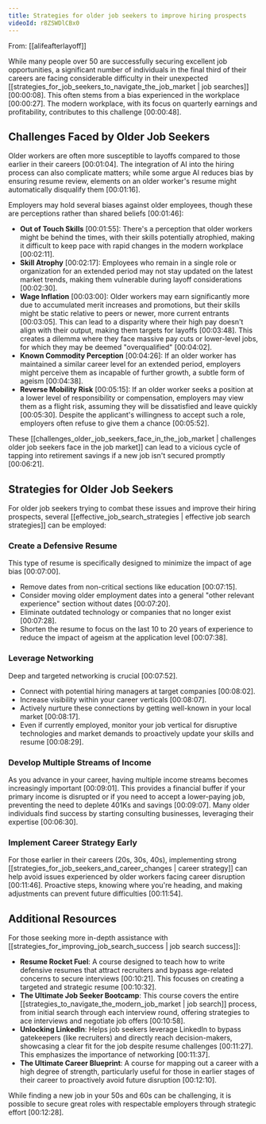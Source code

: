 ```yaml
---
title: Strategies for older job seekers to improve hiring prospects
videoId: r8ZSWDlCBx0
---
```


From: [[alifeafterlayoff]] <br/> 

While many people over 50 are successfully securing excellent job opportunities, a significant number of individuals in the final third of their careers are facing considerable difficulty in their unexpected [[strategies_for_job_seekers_to_navigate_the_job_market | job searches]] <a class="yt-timestamp" data-t="00:00:08">[00:00:08]</a>. This often stems from a bias experienced in the workplace <a class="yt-timestamp" data-t="00:00:27">[00:00:27]</a>. The modern workplace, with its focus on quarterly earnings and profitability, contributes to this challenge <a class="yt-timestamp" data-t="00:00:48">[00:00:48]</a>.

## Challenges Faced by Older Job Seekers

Older workers are often more susceptible to layoffs compared to those earlier in their careers <a class="yt-timestamp" data-t="00:01:04">[00:01:04]</a>. The integration of AI into the hiring process can also complicate matters; while some argue AI reduces bias by ensuring resume review, elements on an older worker's resume might automatically disqualify them <a class="yt-timestamp" data-t="00:01:16">[00:01:16]</a>.

Employers may hold several biases against older employees, though these are perceptions rather than shared beliefs <a class="yt-timestamp" data-t="00:01:46">[00:01:46]</a>:

*   **Out of Touch Skills** <a class="yt-timestamp" data-t="00:01:55">[00:01:55]</a>: There's a perception that older workers might be behind the times, with their skills potentially atrophied, making it difficult to keep pace with rapid changes in the modern workplace <a class="yt-timestamp" data-t="00:02:11">[00:02:11]</a>.
*   **Skill Atrophy** <a class="yt-timestamp" data-t="00:02:17">[00:02:17]</a>: Employees who remain in a single role or organization for an extended period may not stay updated on the latest market trends, making them vulnerable during layoff considerations <a class="yt-timestamp" data-t="00:02:30">[00:02:30]</a>.
*   **Wage Inflation** <a class="yt-timestamp" data-t="00:03:00">[00:03:00]</a>: Older workers may earn significantly more due to accumulated merit increases and promotions, but their skills might be static relative to peers or newer, more current entrants <a class="yt-timestamp" data-t="00:03:05">[00:03:05]</a>. This can lead to a disparity where their high pay doesn't align with their output, making them targets for layoffs <a class="yt-timestamp" data-t="00:03:48">[00:03:48]</a>. This creates a dilemma where they face massive pay cuts or lower-level jobs, for which they may be deemed "overqualified" <a class="yt-timestamp" data-t="00:04:02">[00:04:02]</a>.
*   **Known Commodity Perception** <a class="yt-timestamp" data-t="00:04:26">[00:04:26]</a>: If an older worker has maintained a similar career level for an extended period, employers might perceive them as incapable of further growth, a subtle form of ageism <a class="yt-timestamp" data-t="00:04:38">[00:04:38]</a>.
*   **Reverse Mobility Risk** <a class="yt-timestamp" data-t="00:05:15">[00:05:15]</a>: If an older worker seeks a position at a lower level of responsibility or compensation, employers may view them as a flight risk, assuming they will be dissatisfied and leave quickly <a class="yt-timestamp" data-t="00:05:30">[00:05:30]</a>. Despite the applicant's willingness to accept such a role, employers often refuse to give them a chance <a class="yt-timestamp" data-t="00:05:52">[00:05:52]</a>.

These [[challenges_older_job_seekers_face_in_the_job_market | challenges older job seekers face in the job market]] can lead to a vicious cycle of tapping into retirement savings if a new job isn't secured promptly <a class="yt-timestamp" data-t="00:06:21">[00:06:21]</a>.

## Strategies for Older Job Seekers

For older job seekers trying to combat these issues and improve their hiring prospects, several [[effective_job_search_strategies | effective job search strategies]] can be employed:

### Create a Defensive Resume
This type of resume is specifically designed to minimize the impact of age bias <a class="yt-timestamp" data-t="00:07:00">[00:07:00]</a>.
*   Remove dates from non-critical sections like education <a class="yt-timestamp" data-t="00:07:15">[00:07:15]</a>.
*   Consider moving older employment dates into a general "other relevant experience" section without dates <a class="yt-timestamp" data-t="00:07:20">[00:07:20]</a>.
*   Eliminate outdated technology or companies that no longer exist <a class="yt-timestamp" data-t="00:07:28">[00:07:28]</a>.
*   Shorten the resume to focus on the last 10 to 20 years of experience to reduce the impact of ageism at the application level <a class="yt-timestamp" data-t="00:07:38">[00:07:38]</a>.

### Leverage Networking
Deep and targeted networking is crucial <a class="yt-timestamp" data-t="00:07:52">[00:07:52]</a>.
*   Connect with potential hiring managers at target companies <a class="yt-timestamp" data-t="00:08:02">[00:08:02]</a>.
*   Increase visibility within your career verticals <a class="yt-timestamp" data-t="00:08:07">[00:08:07]</a>.
*   Actively nurture these connections by getting well-known in your local market <a class="yt-timestamp" data-t="00:08:17">[00:08:17]</a>.
*   Even if currently employed, monitor your job vertical for disruptive technologies and market demands to proactively update your skills and resume <a class="yt-timestamp" data-t="00:08:29">[00:08:29]</a>.

### Develop Multiple Streams of Income
As you advance in your career, having multiple income streams becomes increasingly important <a class="yt-timestamp" data-t="00:09:01">[00:09:01]</a>. This provides a financial buffer if your primary income is disrupted or if you need to accept a lower-paying job, preventing the need to deplete 401Ks and savings <a class="yt-timestamp" data-t="00:09:07">[00:09:07]</a>. Many older individuals find success by starting consulting businesses, leveraging their expertise <a class="yt-timestamp" data-t="00:06:30">[00:06:30]</a>.

### Implement Career Strategy Early
For those earlier in their careers (20s, 30s, 40s), implementing strong [[strategies_for_job_seekers_and_career_changes | career strategy]] can help avoid issues experienced by older workers facing career disruption <a class="yt-timestamp" data-t="00:11:46">[00:11:46]</a>. Proactive steps, knowing where you're heading, and making adjustments can prevent future difficulties <a class="yt-timestamp" data-t="00:11:54">[00:11:54]</a>.

## Additional Resources

For those seeking more in-depth assistance with [[strategies_for_improving_job_search_success | job search success]]:
*   **Resume Rocket Fuel**: A course designed to teach how to write defensive resumes that attract recruiters and bypass age-related concerns to secure interviews <a class="yt-timestamp" data-t="00:10:21">[00:10:21]</a>. This focuses on creating a targeted and strategic resume <a class="yt-timestamp" data-t="00:10:32">[00:10:32]</a>.
*   **The Ultimate Job Seeker Bootcamp**: This course covers the entire [[strategies_to_navigate_the_modern_job_market | job search]] process, from initial search through each interview round, offering strategies to ace interviews and negotiate job offers <a class="yt-timestamp" data-t="00:10:58">[00:10:58]</a>.
*   **Unlocking LinkedIn**: Helps job seekers leverage LinkedIn to bypass gatekeepers (like recruiters) and directly reach decision-makers, showcasing a clear fit for the job despite resume challenges <a class="yt-timestamp" data-t="00:11:27">[00:11:27]</a>. This emphasizes the importance of networking <a class="yt-timestamp" data-t="00:11:37">[00:11:37]</a>.
*   **The Ultimate Career Blueprint**: A course for mapping out a career with a high degree of strength, particularly useful for those in earlier stages of their career to proactively avoid future disruption <a class="yt-timestamp" data-t="00:12:10">[00:12:10]</a>.

While finding a new job in your 50s and 60s can be challenging, it is possible to secure great roles with respectable employers through strategic effort <a class="yt-timestamp" data-t="00:12:28">[00:12:28]</a>.